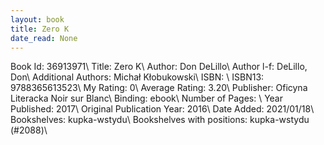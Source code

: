 ```yaml
---
layout: book
title: Zero K
date_read: None
---
```


Book Id: 36913971\ 
Title: Zero K\ 
Author: Don DeLillo\ 
Author l-f: DeLillo, Don\ 
Additional Authors: Michał Kłobukowski\ 
ISBN: \ 
ISBN13: 9788365613523\ 
My Rating: 0\ 
Average Rating: 3.20\ 
Publisher: Oficyna Literacka Noir sur Blanc\ 
Binding: ebook\ 
Number of Pages: \ 
Year Published: 2017\ 
Original Publication Year: 2016\ 
Date Added: 2021/01/18\ 
Bookshelves: kupka-wstydu\ 
Bookshelves with positions: kupka-wstydu (#2088)\ 

